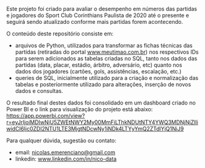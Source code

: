 Este projeto foi criado para avaliar o desempenho em números das partidas e jogadores do Sport Club Corinthians Paulista de 2020 até o presente e seguirá sendo atualizado conforme mais partidas forem acontecendo.

O conteúdo deste repositório consiste em:
- arquivos de Python, utilizados para transformar as fichas técnicas das partidas (retiradas do portal www.meutimao.com.br) nos respectivos IDs para serem adicionados as tabelas criadas no SQL, tanto nos dados das partidas (data, placar, estádio, árbitro, adversário, etc) quanto nos dados dos jogadores (cartões, gols, assistências, escalação, etc.)
- queries de SQL, inicialmente utilizado para a criação e normalização das tabelas e posteriormente utilizado para alterações, inserção de novos dados e consultas.

O resultado final destes dados foi consolidado em um dashboard criado no Power BI e o link para visualização do projeto está abaixo:
https://app.powerbi.com/view?r=eyJrIjoiMDIwNjU5ZWEtNWY2My00MmFiLThkNDUtNTY4YWQ3MDNjNjZlIiwidCI6Ijc0ZDI2NTU1LTE3MjgtNDcwNy1iNDk4LTYyYmQ2ZTdlYjQ1NiJ9

Para qualquer dúvida, sugestão ou contato:
- email: nicolas.emerenciano@gmail.com
- linkedin: www.linkedin.com/in/nico-data
